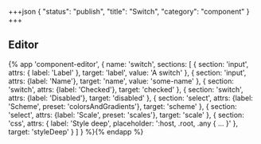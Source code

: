 +++json
{
  "status": "publish",
  "title": "Switch",
  "category": "component"
}
+++

## Editor

{%
  app 'component-editor', {
    name: 'switch',
    sections: [
      {
        section: 'input',
        attrs: {
          label: 'Label'
        },
        target: 'label',
        value: 'A switch'
      },
      {
        section: 'input',
        attrs: {label: 'Name'},
        target: 'name',
        value: 'some-name'
      },
      {
        section: 'switch',
        attrs: {label: 'Checked'},
        target: 'checked'
      },
      {
        section: 'switch',
        attrs: {label: 'Disabled'},
        target: 'disabled'
      },
      {
        section: 'select',
        attrs: {label: 'Scheme', preset: 'colorsAndGradients'},
        target: 'scheme'
      },
      {
        section: 'select',
        attrs: {label: 'Scale', preset: 'scales'},
        target: 'scale'
      },
      {
        section: 'css',
        attrs: {
          label: 'Style deep',
          placeholder: ':host, .root, .any { ... }'
        },
        target: 'styleDeep'
      }
    ]
  }
%}{% endapp %}
